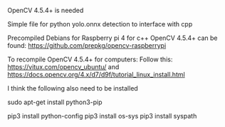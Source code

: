 OpenCV 4.5.4+ is needed 

Simple file for python yolo.onnx detection to interface with cpp

Precompiled Debians for Raspberry pi 4 for c++ OpenCV 4.5.4+ can be found:
https://github.com/prepkg/opencv-raspberrypi

To recompile OpenCV 4.5.4+ for computers:
Follow this:
https://vitux.com/opencv_ubuntu/
and
https://docs.opencv.org/4.x/d7/d9f/tutorial_linux_install.html

I think the following also need to be installed

sudo apt-get install python3-pip

pip3 install python-config
pip3 install os-sys
pip3 install syspath
